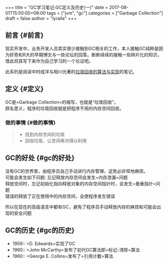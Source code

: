 +++
title = "GC学习笔记:GC定义及历史(一)"
date = 2017-08-01T15:50:00+08:00
tags = ["jvm", "gc"]
categories = ["Garbage Collection"]
draft = false
author = "lyraile"
+++

## 前言 {#前言}

现实开发中，业务开发人员其实很少接触到GC相关的工作，本人接触GC纯粹是因为好奇和R大的早期博文与一些论坛的回答。断断续续的接触一些碎片化的知识，借此将其写下来作为自己学习的一个论证吧。 <br/>

此系列是阅读中村成洋与相川光著的[垃圾回收的算法与实现](https://www.amazon.cn/%E5%9E%83%E5%9C%BE%E5%9B%9E%E6%94%B6%E7%9A%84%E7%AE%97%E6%B3%95%E4%B8%8E%E5%AE%9E%E7%8E%B0-%E6%97%A5-%E4%B8%AD%E6%9D%91%E6%88%90%E6%B4%8B-%E7%9B%B8%E5%B7%9D%E5%85%89/dp/B01JZS0AO8/ref=sr_1_1?s=amazon-global-store&ie=UTF8&qid=1511623644&sr=8-1&keywords=%E5%9E%83%E5%9C%BE%E5%9B%9E%E6%94%B6%E7%9A%84%E7%AE%97%E6%B3%95%E4%B8%8E%E5%AE%9E%E7%8E%B0)的笔记。 <br/>


## 定义 {#定义}

GC是=Garbage Collection=的缩写，也就是“垃圾回收”。 <br/>
顾名思义，程序的垃圾回收就是把程序不用的内存空间回收。 <br/>


### 做的事情 {#做的事情}

> -   找到内存空间的垃圾 <br/>
> -   回收垃圾，让空间再次得以利用 <br/>


## GC的好处 {#gc的好处}

没有GC的世界里，由程序员自己手动进行内存管理，这势必非常地麻烦。 <br/>
可能会发生如下问题: 忘记释放内存空间会发生=内存泄漏=问题 <br/>
释放空间时，忘记初始化指向释放对象的内存空间指针时，会发生=悬垂指针=问题 <br/>
错误的释放了正在使用中的内存空间，会使程序发生错误 <br/>

所以在现在的高级语言中都有GC，避免了程序员手动释放内存的麻烦和可能会出现的安全问题 <br/>


## GC的历史 {#gc的历史}

-   1959:: =D. Edwards=实现了GC <br/>
-   1960:: =John McCarthy=发布了初代GC算法即=标记-清除=算法 <br/>
-   1960:: =George E. Collins=发布了=引用计数=算法 <br/>